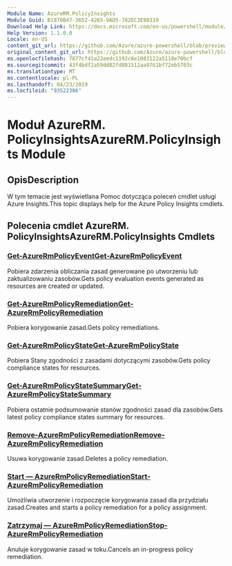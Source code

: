 ```yaml
---
Module Name: AzureRM.PolicyInsights
Module Guid: B1876B47-3652-4265-9AD5-782EC3E98319
Download Help Link: https://docs.microsoft.com/en-us/powershell/module/azurerm.policyinsights
Help Version: 1.1.0.0
Locale: en-US
content_git_url: https://github.com/Azure/azure-powershell/blob/preview/src/ResourceManager/PolicyInsights/Commands.PolicyInsights/help/AzureRM.PolicyInsights.md
original_content_git_url: https://github.com/Azure/azure-powershell/blob/preview/src/ResourceManager/PolicyInsights/Commands.PolicyInsights/help/AzureRM.PolicyInsights.md
ms.openlocfilehash: 7877cf41a22eedc1192c8e1083122a5118e70bcf
ms.sourcegitcommit: 43f4bdf2a59dd82fd881512aa9761bf72eb5703c
ms.translationtype: MT
ms.contentlocale: pl-PL
ms.lasthandoff: 04/23/2019
ms.locfileid: "93522306"
---
```

# <span data-ttu-id="0df30-101">Moduł AzureRM. PolicyInsights</span><span class="sxs-lookup"><span data-stu-id="0df30-101">AzureRM.PolicyInsights Module</span></span>
## <span data-ttu-id="0df30-102">Opis</span><span class="sxs-lookup"><span data-stu-id="0df30-102">Description</span></span>
<span data-ttu-id="0df30-103">W tym temacie jest wyświetlana Pomoc dotycząca poleceń cmdlet usługi Azure Insights.</span><span class="sxs-lookup"><span data-stu-id="0df30-103">This topic displays help for the Azure Policy Insights cmdlets.</span></span>

## <span data-ttu-id="0df30-104">Polecenia cmdlet AzureRM. PolicyInsights</span><span class="sxs-lookup"><span data-stu-id="0df30-104">AzureRM.PolicyInsights Cmdlets</span></span>
### [<span data-ttu-id="0df30-105">Get-AzureRmPolicyEvent</span><span class="sxs-lookup"><span data-stu-id="0df30-105">Get-AzureRmPolicyEvent</span></span>](Get-AzureRmPolicyEvent.md)
<span data-ttu-id="0df30-106">Pobiera zdarzenia obliczania zasad generowane po utworzeniu lub zaktualizowaniu zasobów.</span><span class="sxs-lookup"><span data-stu-id="0df30-106">Gets policy evaluation events generated as resources are created or updated.</span></span>

### [<span data-ttu-id="0df30-107">Get-AzureRmPolicyRemediation</span><span class="sxs-lookup"><span data-stu-id="0df30-107">Get-AzureRmPolicyRemediation</span></span>](Get-AzureRmPolicyRemediation.md)
<span data-ttu-id="0df30-108">Pobiera korygowanie zasad.</span><span class="sxs-lookup"><span data-stu-id="0df30-108">Gets policy remediations.</span></span>

### [<span data-ttu-id="0df30-109">Get-AzureRmPolicyState</span><span class="sxs-lookup"><span data-stu-id="0df30-109">Get-AzureRmPolicyState</span></span>](Get-AzureRmPolicyState.md)
<span data-ttu-id="0df30-110">Pobiera Stany zgodności z zasadami dotyczącymi zasobów.</span><span class="sxs-lookup"><span data-stu-id="0df30-110">Gets policy compliance states for resources.</span></span>

### [<span data-ttu-id="0df30-111">Get-AzureRmPolicyStateSummary</span><span class="sxs-lookup"><span data-stu-id="0df30-111">Get-AzureRmPolicyStateSummary</span></span>](Get-AzureRmPolicyStateSummary.md)
<span data-ttu-id="0df30-112">Pobiera ostatnie podsumowanie stanów zgodności zasad dla zasobów.</span><span class="sxs-lookup"><span data-stu-id="0df30-112">Gets latest policy compliance states summary for resources.</span></span>

### [<span data-ttu-id="0df30-113">Remove-AzureRmPolicyRemediation</span><span class="sxs-lookup"><span data-stu-id="0df30-113">Remove-AzureRmPolicyRemediation</span></span>](Remove-AzureRmPolicyRemediation.md)
<span data-ttu-id="0df30-114">Usuwa korygowanie zasad.</span><span class="sxs-lookup"><span data-stu-id="0df30-114">Deletes a policy remediation.</span></span>

### [<span data-ttu-id="0df30-115">Start — AzureRmPolicyRemediation</span><span class="sxs-lookup"><span data-stu-id="0df30-115">Start-AzureRmPolicyRemediation</span></span>](Start-AzureRmPolicyRemediation.md)
<span data-ttu-id="0df30-116">Umożliwia utworzenie i rozpoczęcie korygowania zasad dla przydziału zasad.</span><span class="sxs-lookup"><span data-stu-id="0df30-116">Creates and starts a policy remediation for a policy assignment.</span></span>

### [<span data-ttu-id="0df30-117">Zatrzymaj — AzureRmPolicyRemediation</span><span class="sxs-lookup"><span data-stu-id="0df30-117">Stop-AzureRmPolicyRemediation</span></span>](Stop-AzureRmPolicyRemediation.md)
<span data-ttu-id="0df30-118">Anuluje korygowanie zasad w toku.</span><span class="sxs-lookup"><span data-stu-id="0df30-118">Cancels an in-progress policy remediation.</span></span>

